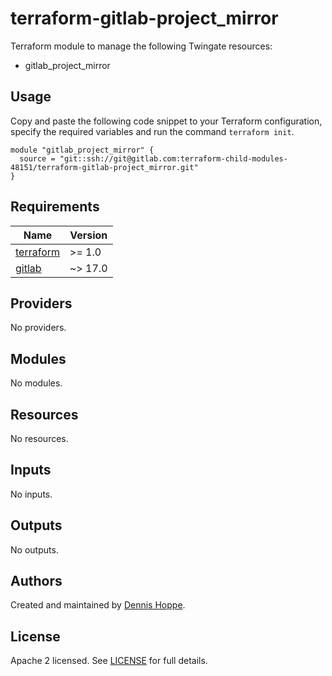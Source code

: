 # terraform-gitlab-project_mirror

Terraform module to manage the following Twingate resources:

* gitlab_project_mirror

## Usage

Copy and paste the following code snippet to your Terraform configuration,
specify the required variables and run the command `terraform init`.

```hcl
module "gitlab_project_mirror" {
  source = "git::ssh://git@gitlab.com:terraform-child-modules-48151/terraform-gitlab-project_mirror.git"
}
```

<!-- BEGIN_TF_DOCS -->
## Requirements

| Name | Version |
|------|---------|
| <a name="requirement_terraform"></a> [terraform](#requirement\_terraform) | >= 1.0 |
| <a name="requirement_gitlab"></a> [gitlab](#requirement\_gitlab) | ~> 17.0 |

## Providers

No providers.

## Modules

No modules.

## Resources

No resources.

## Inputs

No inputs.

## Outputs

No outputs.
<!-- END_TF_DOCS -->

## Authors

Created and maintained by [Dennis Hoppe](https://gitlab.com/dhoppeIT).

## License

Apache 2 licensed. See [LICENSE](LICENSE) for full details.
